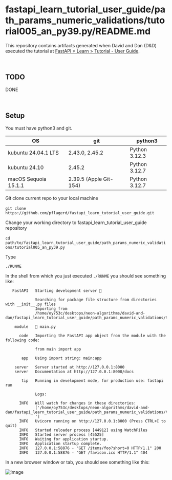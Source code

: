 # fastapi_learn_tutorial_user_guide/path_params_numeric_validations/tutorial005_an_py39.py/README.md

This repository contains artifacts generated when David and Dan (D&D) executed the tutorial at [FastAPI > Learn > Tutorial - User Guide](https://fastapi.tiangolo.com/tutorial).

<br>

## TODO
   DONE

<br>

## Setup
You must have python3 and git.

| OS | git | python3 |
| -------- | -------- | -------- |
| kubuntu 24.04.1 LTS   | 2.43.0, 2.45.2   | Python 3.12.3   |
| kubuntu 24.10   | 2.45.2   | Python 3.12.7   |
| macOS Sequoia 15.1.1   | 2.39.5 (Apple Git-154)   | Python 3.12.7   |

Git clone current repo to your local machine

​	`git clone https://github.com/pflagerd/fastapi_learn_tutorial_user_guide.git`

Change your working directory to fastapi_learn_tutorial_user_guide repository

​	`cd path/to/fastapi_learn_tutorial_user_guide/path_params_numeric_validations/tutorial005_an_py39.py`

Type

 ```commandline
./RUNME
```

In the shell from which you just executed `./RUNME` you should see something like:
```
   FastAPI   Starting development server 🚀

             Searching for package file structure from directories with __init__.py files
             Importing from
             /home/oy753c/desktops/neon-algorithms/david-and-dan/fastapi_learn_tutorial_user_guide/path_params_numeric_validations/tutorial005_an_py39.py

    module   🐍 main.py

      code   Importing the FastAPI app object from the module with the following code:

             from main import app

       app   Using import string: main:app

    server   Server started at http://127.0.0.1:8000
    server   Documentation at http://127.0.0.1:8000/docs

       tip   Running in development mode, for production use: fastapi run

             Logs:

      INFO   Will watch for changes in these directories:
             ['/home/oy753c/desktops/neon-algorithms/david-and-dan/fastapi_learn_tutorial_user_guide/path_params_numeric_validations/tutorial005_an_py39.py
             ']
      INFO   Uvicorn running on http://127.0.0.1:8000 (Press CTRL+C to quit)
      INFO   Started reloader process [44912] using WatchFiles
      INFO   Started server process [45525]
      INFO   Waiting for application startup.
      INFO   Application startup complete.
      INFO   127.0.0.1:58876 - "GET /items/foo?short=0 HTTP/1.1" 200
      INFO   127.0.0.1:58876 - "GET /favicon.ico HTTP/1.1" 404
```

In a new browser window or tab, you should see something like this:

![Image](https://github.com/user-attachments/assets/723074cd-a57a-4b8e-b97a-45b0b7b6078e)
